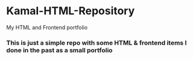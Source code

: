 # Kamal-HTML-Repository
My HTML and Frontend portfolio

### This is just a simple repo with some HTML & frontend items I done in the past as a small portfolio
